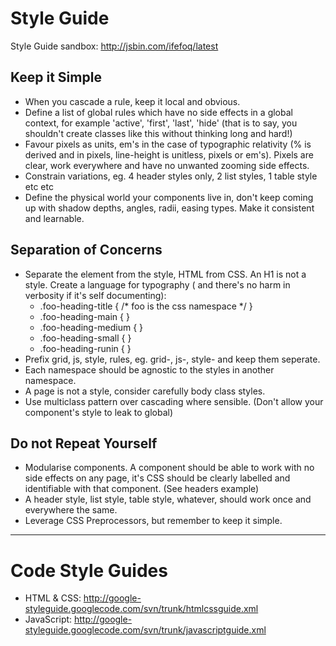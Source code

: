 Style Guide
==============

Style Guide sandbox: http://jsbin.com/ifefoq/latest

Keep it Simple
--------------

* When you cascade a rule, keep it local and obvious.
* Define a list of global rules which have no side effects in a global context,
  for example 'active', 'first', 'last', 'hide' (that is to say, you shouldn't
  create classes like this without thinking long and hard!)
* Favour pixels as units, em's in the case of typographic relativity (% is
  derived and in pixels, line-height is unitless, pixels or em's). Pixels are
  clear, work everywhere and have no unwanted zooming side effects.
* Constrain variations, eg. 4 header styles only, 2 list styles, 1 table style
  etc etc
* Define the physical world your components live in, don't keep coming up with
  shadow depths, angles, radii, easing types. Make it consistent and learnable. 

Separation of Concerns
----------------------

* Separate the element from the style, HTML from CSS. An H1 is not a style.
  Create a language for typography ( and there's no harm in verbosity if it's
  self documenting):
    * .foo-heading-title { /* foo is the css namespace */ }
    * .foo-heading-main { }
    * .foo-heading-medium { }
    * .foo-heading-small { }
    * .foo-heading-runin { }
* Prefix grid, js, style, rules, eg. grid-, js-, style- and keep them seperate. 
* Each namespace should be agnostic to the styles in another namespace.
* A page is not a style, consider carefully body class styles.
* Use multiclass pattern over cascading where sensible. (Don't allow your
  component's style to leak to global) 

Do not Repeat Yourself
----------------------

* Modularise components. A component should be able to work with no side effects
  on any page, it's CSS should be clearly labelled and identifiable with that
  component. (See headers example)
* A header style, list style, table style, whatever, should work once and
  everywhere the same.
* Leverage CSS Preprocessors, but remember to keep it simple.


* * *

Code Style Guides
=================

* HTML & CSS: http://google-styleguide.googlecode.com/svn/trunk/htmlcssguide.xml
* JavaScript: http://google-styleguide.googlecode.com/svn/trunk/javascriptguide.xml 
